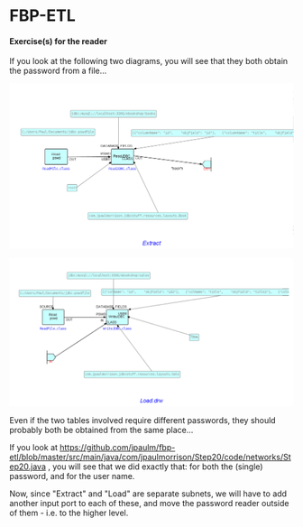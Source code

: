FBP-ETL
=======

####  Exercise(s) for the reader

If you look at the following two diagrams, you will see that they both obtain the password from a file...

![Extract](https://github.com/jpaulm/fbp-etl/blob/master/src/main/java/com/jpaulmorrison/Step25/docs/Extract.png "Extract")

![Load](https://github.com/jpaulm/fbp-etl/blob/master/src/main/java/com/jpaulmorrison/Step25/docs/Load.png "Load")

Even if the two tables involved require different passwords, they should probably both be obtained from the same place...


If you look at https://github.com/jpaulm/fbp-etl/blob/master/src/main/java/com/jpaulmorrison/Step20/code/networks/Step20.java , you will see that we did exactly that: for both the (single) password, and for the user name.  

Now, since "Extract" and "Load" are separate subnets, we will have to add another input port to each of these, and move the password reader outside of them - i.e. to the higher level. 







